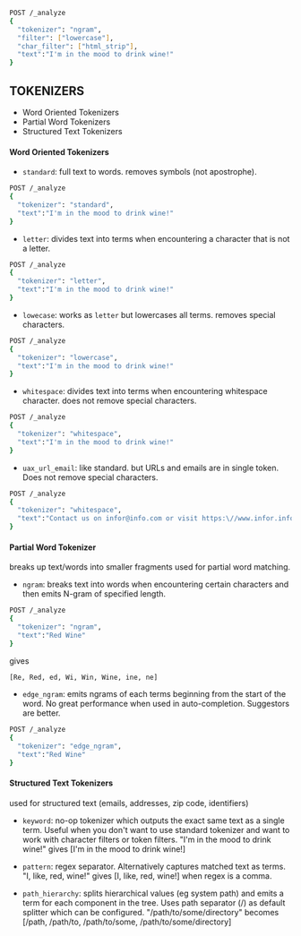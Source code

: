 ```sh
POST /_analyze
{
  "tokenizer": "ngram",
  "filter": ["lowercase"], 
  "char_filter": ["html_strip"], 
  "text":"I'm in the mood to drink wine!"
}
```
## TOKENIZERS
- Word Oriented Tokenizers
- Partial Word Tokenizers
- Structured Text Tokenizers

#### Word Oriented Tokenizers
- <code>standard</code>: full text to words. removes symbols (not apostrophe).
```sh
POST /_analyze
{
  "tokenizer": "standard",
  "text":"I'm in the mood to drink wine!"
}
```
- <code>letter</code>: divides text into terms when encountering a character that is not a letter.
```sh
POST /_analyze
{
  "tokenizer": "letter",
  "text":"I'm in the mood to drink wine!"
}
```
- <code>lowecase</code>: works as <code>letter</code> but lowercases all terms. removes special characters.
```sh
POST /_analyze
{
  "tokenizer": "lowercase",
  "text":"I'm in the mood to drink wine!"
}
```

- <code>whitespace</code>: divides text into terms when encountering whitespace character. does not remove special characters.
```sh
POST /_analyze
{
  "tokenizer": "whitespace",
  "text":"I'm in the mood to drink wine!"
}
```
- <code>uax_url_email</code>: like standard. but URLs and emails are in single token. Does not remove special characters.
```sh
POST /_analyze
{
  "tokenizer": "whitespace",
  "text":"Contact us on infor@info.com or visit https:\//www.infor.info.com!"
}
```

#### Partial Word Tokenizer

breaks up text/words into smaller fragments used for partial word matching.

- <code>ngram</code>: breaks text into words when encountering certain characters and then emits N-gram of specified length.
```sh
POST /_analyze
{
  "tokenizer": "ngram",
  "text":"Red Wine"
}
```
gives
```sh
[Re, Red, ed, Wi, Win, Wine, ine, ne]
```

- <code>edge_ngram</code>: emits ngrams of each terms beginning from the start of the word. No great performance when used in auto-completion. Suggestors are better.
```sh
POST /_analyze
{
  "tokenizer": "edge_ngram",
  "text":"Red Wine"
}
```

#### Structured Text Tokenizers
used for structured text (emails, addresses, zip code, identifiers)

- <code>keyword</code>: no-op tokenizer which outputs the exact same text as a single term. Useful when you don't want to use standard tokenizer and want to work with character filters or token filters.
"I'm in the mood to drink wine!" gives \[I'm in the mood to drink wine!]

- <code>pattern</code>: regex separator. Alternatively captures matched text as terms.
"I, like, red, wine!" gives \[I, like, red, wine!] when regex is a comma.

- <code>path_hierarchy</code>: splits hierarchical values (eg system path) and emits a term for each component in the tree. Uses path separator (/) as default splitter which can be configured.
"/path/to/some/directory" becomes \[\/path, \/path/to, \/path/to/some, \/path/to/some/directory]
